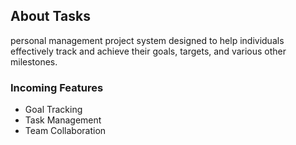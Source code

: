 ## About Tasks

personal management project system designed to help individuals effectively track and achieve their goals, targets, and various other milestones.

### Incoming Features
 - Goal Tracking
 - Task Management
 - Team Collaboration
